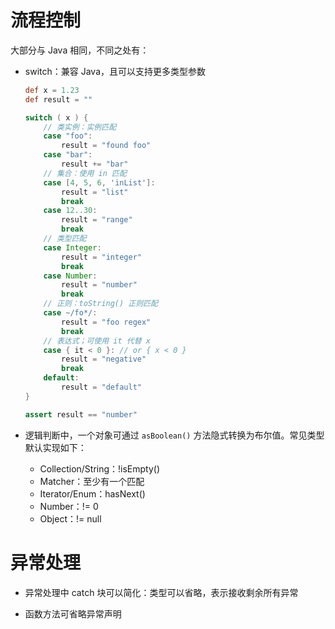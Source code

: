 # 流程控制

大部分与 Java 相同，不同之处有：
- switch：兼容 Java，且可以支持更多类型参数

  ```groovy
  def x = 1.23
  def result = ""
  
  switch ( x ) {
      // 类实例：实例匹配
      case "foo":
          result = "found foo"
      case "bar":
          result += "bar"
      // 集合：使用 in 匹配
      case [4, 5, 6, 'inList']:
          result = "list"
          break
      case 12..30:
          result = "range"
          break
      // 类型匹配
      case Integer:
          result = "integer"
          break
      case Number:
          result = "number"
          break
      // 正则：toString() 正则匹配
      case ~/fo*/:
          result = "foo regex"
          break
      // 表达式；可使用 it 代替 x
      case { it < 0 }: // or { x < 0 }
          result = "negative"
          break
      default:
          result = "default"
  }
  
  assert result == "number"
  ```

- 逻辑判断中，一个对象可通过 `asBoolean()` 方法隐式转换为布尔值。常见类型默认实现如下：
	- Collection/String：!isEmpty()
	- Matcher：至少有一个匹配
	- Iterator/Enum：hasNext()
	- Number：!= 0
	- Object：!= null
# 异常处理

- 异常处理中 catch 块可以简化：类型可以省略，表示接收剩余所有异常

- 函数方法可省略异常声明
